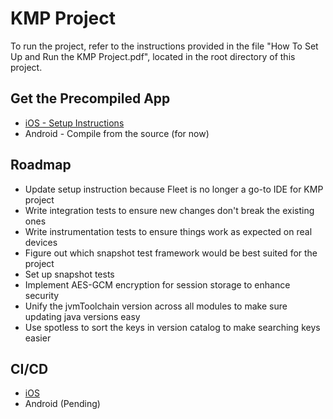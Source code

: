 # KMP Project

To run the project, refer to the instructions provided in the file "How To Set Up and Run the KMP Project.pdf", located in the root directory of this project.

## Get the Precompiled App
- [iOS - Setup Instructions](https://aungthiha.github.io/iOSAppAccessAutomation/pages/firebase-setup.html)
- Android - Compile from the source (for now)


## Roadmap
- Update setup instruction because Fleet is no longer a go-to IDE for KMP project
- Write integration tests to ensure new changes don't break the existing ones
- Write instrumentation tests to ensure things work as expected on real devices
- Figure out which snapshot test framework would be best suited for the project
- Set up snapshot tests
- Implement AES-GCM encryption for session storage to enhance security
- Unify the jvmToolchain version across all modules to make sure updating java versions easy
- Use spotless to sort the keys in version catalog to make searching keys easier

## CI/CD
- [iOS](https://aungthiha.github.io/iOSAppAccessAutomation/)
- Android (Pending)
